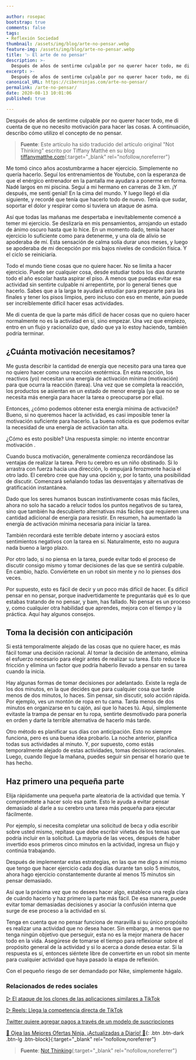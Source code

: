 ```yaml
---

author: rosepac
bootstrap: true
comments: false
tags:
- Reflexión Sociedad
thumbnail: /assets/img/blog/arte-no-pensar.webp
feature-img: /assets/img/blog/arte-no-pensar.webp
title: '▷ El arte de no pensar'
description: >-
  Después de años de sentirme culpable por no querer hacer todo, me di cuenta de que no necesito motivación para hacer las cosas. A continuación, describo cómo utilizo el concepto de no pensar.
excerpt: >-
  Después de años de sentirme culpable por no querer hacer todo, me di cuenta de que no necesito motivación para hacer las cosas. A continuación, describo cómo utilizo el concepto de no pensar.
canonical_URL: https://ciberninjas.com/arte-no-pensar/
permalink: /arte-no-pensar/
date: 2020-08-13 10:01:06
published: true

---
```


Después de años de sentirme culpable por no querer hacer todo, me di cuenta de que no necesito motivación para hacer las cosas. A continuación, describo cómo utilizo el concepto de no pensar.

> **Fuente**: Este artículo ha sido traducido del artículo original "Not Thinking" escrito por Tiffany Matthé en su blog [tiffanymatthe.com](http://tiffanymatthe.com/not-thinking){:target="_blank" rel="nofollow,noreferrer"}

Me tomó cinco años acostumbrarme a hacer ejercicio. Simplemente no quería hacerlo. Seguí los entrenamientos de Youtube, con la esperanza de que el enérgico entrenador en la pantalla me ayudara a ponerme en forma. Nadé largos en mi piscina. Seguí a mi hermano en carreras de 3 km. ¡Y después, me sentí genial! En la cima del mundo. Y luego llegó el día siguiente, y recordé que tenía que hacerlo todo de nuevo. Tenía que sudar, soportar el dolor y respirar como si tuviera un ataque de asma.

Así que todas las mañanas me despertaba e inevitablemente comencé a temer mi ejercicio. Se deslizaría en mis pensamientos, arrojando un estado de ánimo oscuro hasta que lo hice. En un momento dado, temía hacer ejercicio lo suficiente como para detenerme, y una ola de alivio se apoderaba de mí. Esta sensación de calma solía durar unos meses, y luego se apoderaba de mi decepción por mis bajos niveles de condición física. Y el ciclo se reiniciaría.

Todo el mundo tiene cosas que no quiere hacer. No se limita a hacer ejercicio. Puede ser cualquier cosa, desde estudiar todos los días durante todo el año escolar hasta aspirar el piso. A menos que puedas evitar esa actividad sin sentirte culpable ni arrepentirte, por lo general tienes que hacerlo. Sabes que a la larga te ayudará estudiar para prepararte para las finales y tener los pisos limpios, pero incluso con eso en mente, aún puede ser increíblemente difícil hacer esas actividades.

Me di cuenta de que la parte más difícil de hacer cosas que no quiero hacer normalmente no es la actividad en sí, sino empezar. Una vez que empiezo, entro en un flujo y racionalizo que, dado que ya lo estoy haciendo, también podría terminar.

## **¿Cuánta motivación necesitamos?**

Me gusta describir la cantidad de energía que necesito para una tarea que no quiero hacer como una reacción exotérmica. En esta reacción, los reactivos (yo) necesitan una energía de activación mínima (motivación) para que ocurra la reacción (tarea). Una vez que se completa la reacción, los productos se asientan en un estado de menor energía (ya que no se necesita más energía para hacer la tarea o preocuparse por ella).

Entonces, ¿cómo podemos obtener esta energía mínima de activación? Bueno, si no queremos hacer la actividad, es casi imposible tener la motivación suficiente para hacerlo. La buena noticia es que podemos evitar la necesidad de una energía de activación tan alta.

¿Cómo es esto posible? Una respuesta simple: no intente encontrar motivación .

Cuando busca motivación, generalmente comienza recordándose las ventajas de realizar la tarea. Pero tu cerebro es un niño obstinado. Si lo arrastra con fuerza hacia una dirección, lo empujará ferozmente hacia el otro lado. El cerebro cree que hay una opción y, por lo tanto, una posibilidad de discutir. Comenzará señalando todas las desventajas y alternativas de gratificación instantánea.

Dado que los seres humanos buscan instintivamente cosas más fáciles, ahora no solo ha sacado a relucir todos los puntos negativos de su tarea, sino que también ha descubierto alternativas más fáciles que requieren una cantidad adicional de energía para resistir. En resumen, ha aumentado la energía de activación mínima necesaria para iniciar la tarea.

También recordará este terrible debate interno y asociará estos sentimientos negativos con la tarea en sí. Naturalmente, esto no augura nada bueno a largo plazo.

Por otro lado, si no piensa en la tarea, puede evitar todo el proceso de discutir consigo mismo y tomar decisiones de las que se sentirá culpable. En cambio, hazlo. Conviértete en un robot sin mente y no lo pienses dos veces.

Por supuesto, esto es fácil de decir y un poco más difícil de hacer. Es difícil pensar en no pensar, porque inadvertidamente te preguntarás qué es lo que estabas tratando de no pensar, y bam, has fallado. No pensar es un proceso y, como cualquier otra habilidad que aprendes, mejora con el tiempo y la práctica. Aquí hay algunos consejos.

## **Toma la decisión con anticipación**

Si está temporalmente alejado de las cosas que no quiere hacer, es más fácil tomar una decisión racional. Al tomar la decisión de antemano, elimina el esfuerzo necesario para elegir antes de realizar su tarea. Esto reduce la fricción y elimina un factor que podría haberlo llevado a pensar en su tarea cuando la inicia.

Hay algunas formas de tomar decisiones por adelantado. Existe la regla de los dos minutos, en la que decides que para cualquier cosa que tarde menos de dos minutos, lo haces. Sin pensar, sin discutir, solo acción rápida. Por ejemplo, ves un montón de ropa en tu cama. Tarda menos de dos minutos en organizarse en tu cajón, así que lo haces tú. Aquí, simplemente evitaste la trampa de pensar en tu ropa, sentirte desmotivado para ponerla en orden y darte la terrible alternativa de hacerlo más tarde.

Otro método es planificar sus días con anticipación. Esto no siempre funciona, pero es una buena idea probarlo. La noche anterior, planifica todas sus actividades al minuto. Y, por supuesto, como estás temporalmente alejado de estas actividades, tomas decisiones racionales. Luego, cuando llegue la mañana, puedes seguir sin pensar el horario que te has hecho.

## **Haz primero una pequeña parte**

Elija rápidamente una pequeña parte aleatoria de la actividad que temía. Y comprométete a hacer solo esa parte. Esto le ayuda a evitar pensar demasiado al darle a su cerebro una tarea más pequeña para ejecutar fácilmente.

Por ejemplo, si necesita completar una solicitud de beca y odia escribir sobre usted mismo, repítase que debe escribir viñetas de los temas que podría incluir en la solicitud. La mayoría de las veces, después de haber invertido esos primeros cinco minutos en la actividad, ingresa un flujo y continúa trabajando.

Después de implementar estas estrategias, en las que me digo a mí mismo que tengo que hacer ejercicio cada dos días durante tan solo 5 minutos, ahora hago ejercicio constantemente durante al menos 15 minutos sin pensar demasiado.

Así que la próxima vez que no desees hacer algo, establece una regla clara de cuándo hacerlo y haz primero la parte más fácil. De esa manera, puede evitar tomar demasiadas decisiones y asociar la confusión interna que surge de ese proceso a la actividad en sí.

Tenga en cuenta que no pensar funciona de maravilla si su único propósito es realizar una actividad que no desea hacer. Sin embargo, a menos que no tenga ningún objetivo que perseguir, esta no es la mejor manera de hacer todo en la vida. Asegúrese de tomarse el tiempo para reflexionar sobre el propósito general de la actividad y si lo acerca a donde desea estar. Si la respuesta es sí, entonces siéntete libre de convertirte en un robot sin mente para cualquier actividad que haya pasado la etapa de reflexión.

Con el pequeño riesgo de ser demandado por Nike, simplemente hágalo.

### **Relacionados de redes sociales**

[▷ El ataque de los clones de las aplicaciones similares a TikTok](https://ciberninjas.com/clones-tiktok/)

[▷ Reels: Llega la competencia directa de TikTok](https://ciberninjas.com/reels-instagram/)

[Twitter quiere agregar pagos a través de un modelo de suscripciones](https://ciberninjas.com/twitter-quiere-agregar-suscripciones/)

[🎁 Ojea las Mejores Ofertas Ninja, ¡Actualizadas a Diario! 🛒](https://www.amazon.es/shop/cibercursos){: .btn .btn-dark .btn-lg .btn-block}{:target="_blank" rel="nofollow,noreferrer"}

> **Fuente**: [Not Thinking](http://tiffanymatthe.com/not-thinking){:target="_blank" rel="nofollow,noreferrer"}